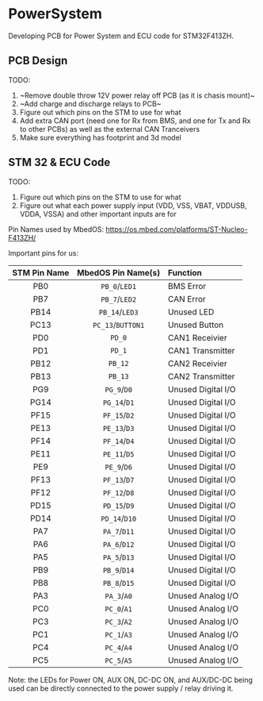 # PowerSystem
Developing PCB for Power System and ECU code for STM32F413ZH.

## PCB Design
TODO:
1) ~Remove double throw 12V power relay off PCB (as it is chasis mount)~
2) ~Add charge and discharge relays to PCB~
3) Figure out which pins on the STM to use for what
4) Add extra CAN port (need one for Rx from BMS, and one for Tx and Rx to other PCBs) as well as the external CAN Tranceivers
5) Make sure everything has footprint and 3d model

## STM 32 & ECU Code
TODO:
1) Figure out which pins on the STM to use for what
2) Figure out what each power supply input (VDD, VSS, VBAT, VDDUSB, VDDA, VSSA) and other important inputs are for 

Pin Names used by MbedOS:
https://os.mbed.com/platforms/ST-Nucleo-F413ZH/

Important pins for us:

| STM Pin Name | MbedOS Pin Name(s) | Function |
| :---: | :---: | :--- |
| PB0 | `PB_0`/`LED1` | BMS Error |
| PB7 | `PB_7`/`LED2` | CAN Error |
| PB14 | `PB_14`/`LED3` | Unused LED |
| PC13 | `PC_13`/`BUTTON1` | Unused Button |
| PD0 | `PD_0` | CAN1 Receivier |
| PD1 | `PD_1` | CAN1 Transmitter |
| PB12 | `PB_12` | CAN2 Receivier |
| PB13 | `PB_13` | CAN2 Transmitter |
| PG9 | `PG_9`/`D0` | Unused Digital I/O |
| PG14 | `PG_14`/`D1` | Unused Digital I/O |
| PF15 | `PF_15`/`D2` | Unused Digital I/O |
| PE13 | `PE_13`/`D3` | Unused Digital I/O |
| PF14 | `PF_14`/`D4` | Unused Digital I/O |
| PE11 | `PE_11`/`D5` | Unused Digital I/O |
| PE9 | `PE_9`/`D6` | Unused Digital I/O |
| PF13 | `PF_13`/`D7` | Unused Digital I/O |
| PF12 | `PF_12`/`D8` | Unused Digital I/O |
| PD15 | `PD_15`/`D9` | Unused Digital I/O |
| PD14 | `PD_14`/`D10` | Unused Digital I/O |
| PA7 | `PA_7`/`D11` | Unused Digital I/O |
| PA6 | `PA_6`/`D12` | Unused Digital I/O |
| PA5 | `PA_5`/`D13` | Unused Digital I/O |
| PB9 | `PB_9`/`D14` | Unused Digital I/O |
| PB8 | `PB_8`/`D15` | Unused Digital I/O |
| PA3 | `PA_3`/`A0` | Unused Analog I/O |
| PC0 | `PC_0`/`A1` | Unused Analog I/O |
| PC3 | `PC_3`/`A2` | Unused Analog I/O |
| PC1 | `PC_1`/`A3` | Unused Analog I/O |
| PC4 | `PC_4`/`A4` | Unused Analog I/O |
| PC5 | `PC_5`/`A5` | Unused Analog I/O |

Note: the LEDs for Power ON, AUX ON, DC-DC ON, and AUX/DC-DC being used can be directly connected to the power supply / relay driving it.
